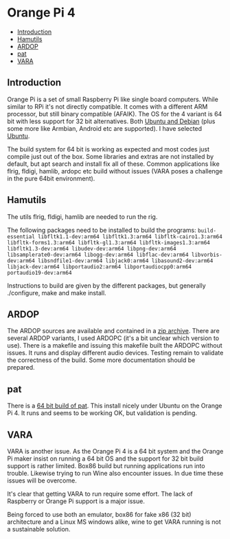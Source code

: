 # Orange Pi 4
* [Introduction](#Introduction)
* [Hamutils](#Hamutils)
* [ARDOP](#ARDOP)
* [pat](#pat)
* [VARA](#VARA)

## Introduction
Orange Pi is a set of small Raspberry Pi like single board
computers. While similar to RPi it's not directly compatible. It comes
with a different ARM processor, but still binary compatible
(AFAIK). The OS for the 4 variant is 64 bit with less support for 32
bit alternatives. Both [Ubuntu and Debian](http://www.orangepi.org/html/hardWare/computerAndMicrocontrollers/service-and-support/Orange-pi-4.html) 
(plus some more like Armbian, Android etc are supported). I have selected 
[Ubuntu](https://drive.google.com/file/d/1ckq2YF0bnvmjxvw3tUyfZFVVle8N4Zyf/view?usp=sharing).

The build system for 64 bit is working as expected and most codes just
compile just out of the box. Some libraries and extras are not
installed by default, but apt search and install fix all of
these. Common applications like flrig, fldigi, hamlib, ardopc etc build
without issues (VARA poses a challenge in the pure 64bit environment).

## Hamutils
The utils flrig, fldigi, hamlib are needed to run the rig.

The following packages need to be installed to build the programs:
```build-essential libfltk1.1-dev:arm64 libfltk1.3:arm64 libfltk-cairo1.3:arm64 libfltk-forms1.3:arm64 libfltk-gl1.3:arm64 libfltk-images1.3:arm64 libfltk1.3-dev:arm64 libudev-dev:arm64 libpng-dev:arm64 libsamplerate0-dev:arm64 libogg-dev:arm64 libflac-dev:arm64 libvorbis-dev:arm64 libsndfile1-dev:arm64 libjack0:arm64 libasound2-dev:arm64 libjack-dev:arm64 libportaudio2:arm64 libportaudiocpp0:arm64 portaudio19-dev:arm64``` 

Instructions to build are given by the different packages, but
generally ./configure, make and make install.

## ARDOP 
The ARDOP sources are available and contained in a [zip archive](https://www.cantab.net/users/john.wiseman/Downloads/Beta/TeensyProjects.zip).  There are several 
ARDOP variants, I used ARDOPC (it's a bit unclear which version to use). 
There is a makefile and issuing this makefile built the ARDOPC without issues. 
It runs and display different audio devices. Testing remain to validate 
the correctness of the build. Some more documentation should be prepared.

## pat
There is a [64 bit build of pat](https://harenber.web.cern.ch/harenber/pat_0.12.1_arm64.deb).
This install nicely under Ubuntu on the Orange Pi 4. It runs and seems to be 
working OK, but validation is pending.

## VARA
VARA is another issue. As the Orange Pi 4 is a 64 bit system and the
Orange Pi maker insist on running a 64 bit OS and the support for 32 bit
build support is rather limited. Box86 build but running applications
run into trouble. Likewise trying to run Wine also encounter issues. 
In due time these issues will be overcome. 

It's clear that getting VARA to run require some effort. The lack of
Raspberry or Orange Pi support is a major issue. 

Being forced to use both an emulator, box86 for fake x86 (32 bit) architecture 
and a Linux MS windows alike, wine to get VARA running is not a sustainable
solution. 









